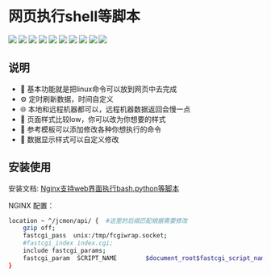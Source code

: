 
# 网页执行shell等脚本


![](https://img.jinchuang.org/github/fcgiwrap-shelllog1.png)
![](https://img.jinchuang.org/github/fcgiwrap-shelllog2.png)
![](https://img.jinchuang.org/github/fcgiwrap-shellhome.png)
![](https://img.jinchuang.org/github/fcgiwrap-shelllist1.png)
![](https://img.jinchuang.org/github/fcgiwrap-shelllist-disk.png)
![](https://img.jinchuang.org/github/fcgiwrap-shelllist-ps.png)
![](https://img.jinchuang.org/github/fcgiwrap-shelllist-server.png)
![](https://img.jinchuang.org/github/fcgiwrap-shelllist-ssh.png)
![](https://img.jinchuang.org/github/fcgiwrap-shelllist-uptime.png)
![](https://img.jinchuang.org/github/fcgiwrap-shellmenu.png)

## 说明

- :gem: 基本功能就是把linux命令可以放到网页中去完成
- :gear: 定时刷新数据，时间自定义
- :globe_with_meridians: 本地和远程机器都可以，远程机器数据返回会慢一点
- :triangular_ruler: 页面样式比较low，你可以改为你想要的样式
- :rocket: 参考模板可以添加修改各种你想执行的命令
- :1234: 数据显示样式可以自定义修改
## 安装使用
安装文档: [Nginx支持web界面执行bash.python等脚本](https://me.jinchuang.org/archives/114.html)

NGINX 配置：
```bash
location ~ ^/jcmon/api/ {  #这里的后缀匹配根据需要修改
	gzip off;
	fastcgi_pass  unix:/tmp/fcgiwrap.socket;
	#fastcgi_index index.cgi;
	include fastcgi_params;
	fastcgi_param  SCRIPT_NAME        $document_root$fastcgi_script_name;
}

```


